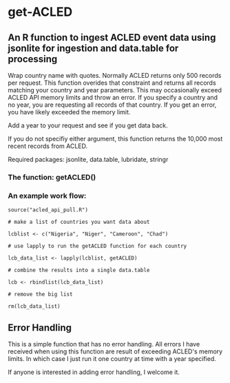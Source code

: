 # get-ACLED

## An R function to ingest ACLED event data using jsonlite for ingestion and data.table for processing

Wrap country name with quotes. Normally ACLED returns only 500 records per request.
This function overides that constraint and returns all records matching your country and year parameters.
This may occasionally exceed ACLED API memory limits and throw an error.
If you specify a country and no year, you are requesting all records of that country.
If you get an error, you have likely exceeded the memory limit.

Add a year to your request and see if you get data back.

If you do not specifiy either argument, this function returns the 10,000 most recent records from ACLED.
  
Required packages: jsonlite, data.table, lubridate, stringr

### The function: getACLED()

### An example work flow:

```
source("acled_api_pull.R")

# make a list of countries you want data about

lcblist <- c("Nigeria", "Niger", "Cameroon", "Chad")

# use lapply to run the getACLED function for each country

lcb_data_list <- lapply(lcblist, getACLED)

# combine the results into a single data.table

lcb <- rbindlist(lcb_data_list)

# remove the big list

rm(lcb_data_list)
```

## Error Handling

This is a simple function that has no error handling. All errors I have received when using this function are result of exceeding ACLED's memory limits. In which case I just run it one country at time with a year specified.

If anyone is interested in adding error handling, I welcome it.
